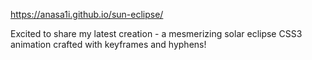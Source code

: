 https://anasa1i.github.io/sun-eclipse/

Excited to share my latest creation - a mesmerizing solar eclipse CSS3 animation crafted with keyframes and hyphens!